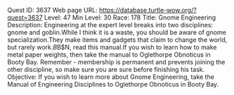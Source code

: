 Quest ID: 3637
Web page URL: https://database.turtle-wow.org/?quest=3637
Level: 47
Min Level: 30
Race: 178
Title: Gnome Engineering
Description: Engineering at the expert level breaks into two disciplines: gnome and goblin.While I think it is a waste, you should be aware of gnome specialization.They make items and gadgets that claim to change the world, but rarely work.$B$B$N, read this manual.If you wish to learn how to make metal paper weights, then take the manual to Oglethorpe Obnoticus in Booty Bay. Remember - membership is permanent and prevents joining the other discipline, so make sure you are sure before finishing his task.
Objective: If you wish to learn more about Gnome Engineering, take the Manual of Engineering Disciplines to Oglethorpe Obnoticus in Booty Bay.
